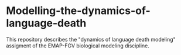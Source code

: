 # Modelling-the-dynamics-of-language-death
This repository describes the "dynamics of language death modeling" assigment of the EMAP-FGV biological modeling discipline.
